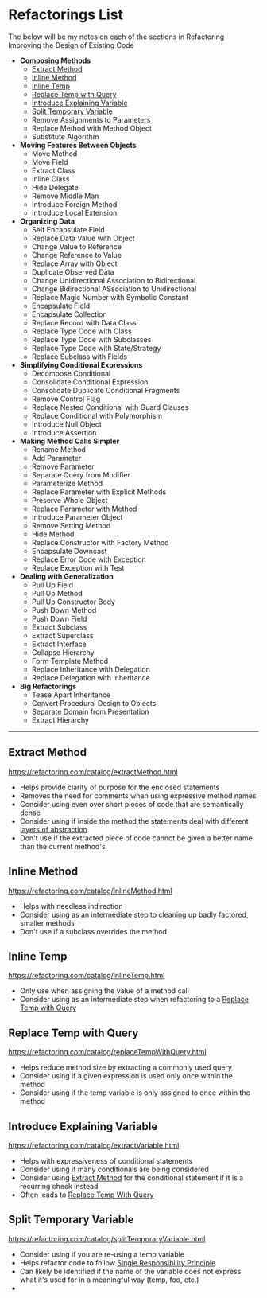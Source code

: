 # Refactorings List
The below will be my notes on each of the sections in Refactoring Improving the Design of Existing Code

 - **Composing Methods**
	 - [Extract Method](#extract-method)
	 - [Inline Method](##inline-method)
	 - [Inline Temp](##inline-temp)
	 - [Replace Temp with Query](##replace-temp-with-query)
	 - [Introduce Explaining Variable](##introduce-explaining-variable)
	 - [Split Temporary Variable](##split-temporary-variable)
	 - Remove Assignments to Parameters
	 - Replace Method with Method Object
	 - Substitute Algorithm
 - **Moving Features Between Objects**
	 - Move Method
	 - Move Field
	 - Extract Class
	 - Inline Class
	 - Hide Delegate
	 - Remove Middle Man
	 - Introduce Foreign Method
	 - Introduce Local Extension
 - **Organizing Data**
	 - Self Encapsulate Field
	 - Replace Data Value with Object
	 - Change Value to Reference
	 - Change Reference to Value
	 - Replace Array with Object
	 - Duplicate Observed Data
	 - Change Unidirectional Association to Bidirectional
	 - Change Bidirectional ASsociation to Unidirectional
	 - Replace Magic Number with Symbolic Constant
	 - Encapsulate Field
	 - Encapsulate Collection
	 - Replace Record with Data Class
	 - Replace Type Code with Class
	 - Replace Type Code with Subclasses
	 - Replace Type Code with State/Strategy
	 - Replace Subclass with Fields
 - **Simplifying Conditional Expressions**
	 - Decompose Conditional
	 - Consolidate Conditional Expression
	 - Consolidate Duplicate Conditional Fragments
	 -  Remove Control Flag
	 - Replace Nested Conditional with Guard Clauses
	 - Replace Conditional with Polymorphism
	 - Introduce Null Object
	 - Introduce Assertion
 - **Making Method Calls Simpler**
	 - Rename Method
	 - Add Parameter
	 - Remove Parameter
	 - Separate Query from Modifier
	 - Parameterize Method
	 - Replace Parameter with Explicit Methods
	 - Preserve Whole Object
	 - Replace Parameter with Method
	 - Introduce Parameter Object
	 - Remove Setting Method
	 - Hide Method
	 - Replace Constructor with Factory Method
	 - Encapsulate Downcast
	 - Replace Error Code with Exception
	 - Replace Exception with Test
 - **Dealing with Generalization**
	 - Pull Up Field
	 - Pull Up Method
	 - Pull Up Constructor Body
	 - Push Down Method
	 - Push Down Field
	 - Extract Subclass
	 - Extract Superclass
	 - Extract Interface
	 - Collapse Hierarchy
	 - Form Template Method
	 - Replace Inheritance with Delegation
	 - Replace Delegation with Inheritance
 - **Big Refactorings**
	 - Tease Apart Inheritance
	 - Convert Procedural Design to Objects
	 - Separate Domain from Presentation
	 - Extract Hierarchy

---

## Extract Method
https://refactoring.com/catalog/extractMethod.html

- Helps provide clarity of purpose for the enclosed statements
- Removes the need for comments when using expressive method names
- Consider using even over short pieces of code that are semantically dense
- Consider using if inside the method the statements deal with different [layers of abstraction](http://principles-wiki.net/principles:single_level_of_abstraction)
- Don't use if the extracted piece of code cannot be given a better name than the current method's

## Inline Method
https://refactoring.com/catalog/inlineMethod.html

- Helps with needless indirection
- Consider using as an intermediate step to cleaning up badly factored, smaller methods
- Don't use if a subclass overrides the method

## Inline Temp
https://refactoring.com/catalog/inlineTemp.html

- Only use when assigning the value of a method call
- Consider using as an intermediate step when refactoring to a [Replace Temp with Query](##replace-temp-with-query)

## Replace Temp with Query
https://refactoring.com/catalog/replaceTempWithQuery.html

- Helps reduce method size by extracting a commonly used query
- Consider using if a given expression is used only once within the method
- Consider using if the temp variable is only assigned to once within the method

## Introduce Explaining Variable
https://refactoring.com/catalog/extractVariable.html

- Helps with expressiveness of conditional statements
- Consider using if many conditionals are being considered
- Consider using [Extract Method](##extract-method) for the conditional statement if it is a recurring check instead
- Often leads to [Replace Temp With Query](##replace-temp-with-query)


## Split Temporary Variable
https://refactoring.com/catalog/splitTemporaryVariable.html

- Consider using if you are re-using a temp variable
- Helps refactor code to follow [Single Responsibility Principle](http://principles-wiki.net/principles:single_responsibility_principle)
- Can likely be identified if the name of the variable does not express what it's used for in a meaningful way (temp, foo, etc.)
- 